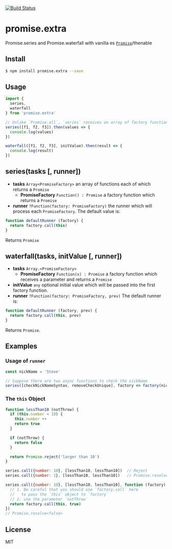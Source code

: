 [![Build Status](https://travis-ci.org/kaelzhang/promise.extra.svg?branch=master)](https://travis-ci.org/kaelzhang/promise.extra)
<!-- optional appveyor tst
[![Windows Build Status](https://ci.appveyor.com/api/projects/status/github/kaelzhang/promise.extra?branch=master&svg=true)](https://ci.appveyor.com/project/kaelzhang/promise.extra)
-->
<!-- optional npm version
[![NPM version](https://badge.fury.io/js/promise.extra.svg)](http://badge.fury.io/js/promise.extra)
-->
<!-- optional npm downloads
[![npm module downloads per month](http://img.shields.io/npm/dm/promise.extra.svg)](https://www.npmjs.org/package/promise.extra)
-->
<!-- optional dependency status
[![Dependency Status](https://david-dm.org/kaelzhang/promise.extra.svg)](https://david-dm.org/kaelzhang/promise.extra)
-->

# promise.extra

Promise.series and Promise.waterfall with vanilla es [`Promise`](https://developer.mozilla.org/en/docs/Web/JavaScript/Reference/Global_Objects/Promise)/thenable

## Install

```sh
$ npm install promise.extra --save
```

## Usage

```js
import {
  series,
  waterfall
} from 'promise.extra'

// Unlike `Promise.all`, `series` receives an array of factory functions instead of `Promise`'s.
series([f1, f2, f3]).then(values => {
  console.log(values)
})

waterfall([f1, f2, f3], initValue).then(result => {
  console.log(result)
})
```

## series(tasks [, runner])

- **tasks** `Array<PromiseFactory>` an array of functions each of which returns a `Promise`
  - **PromiseFactory** `Function() : Promise` a factory function which returns a `Promise`
- **runner** `?Function(factory: PromiseFactory)` the runner which will process each `PromiseFactory`. The default value is:

```js
function defaultRunner (factory) {
  return factory.call(this)
}
```

Returns `Promise`

## waterfall(tasks, initValue [, runner])

- **tasks** `Array.<PromiseFactory>`
  - **PromiseFactory** `Function(x) : Promise` a factory function which receives a parameter and returns a `Promise`
- **initValue** `any` optional initial value which will be passed into the first factory function.
- **runner** `?Function(factory: PromiseFactory, prev)` The default runner is:

```js
function defaultRunner (factory, prev) {
  return factory.call(this, prev)
}
```

Returns `Promise`.

## Examples

### Usage of `runner`

```js
const nickName = 'Steve'

// Suppose there are two async functions to check the nickName
series([checkNickNameSyntax, removeCheckUnique], factory => factory(nickName))
```

### The `this` Object

```js
function lessThan10 (notThrow) {
  if (this.number < 10) {
    this.number ++
    return true
  }

  if (notThrow) {
    return false
  }

  return Promise.reject('larger than 10')
}

series.call({number: 10}, [lessThan10, lessThan10])  // Reject
series.call({number: 1}, [lessThan10, lessThan10])   // Promise.resolve<true>

series.call({number: 10}, [lessThan10, lessThan10], function (factory) {
  // 1. Be careful that you should use `factory.call` here
  //   to pass the `this` object to `factory`
  // 2. use the parameter `notThrow`
  return factory.call(this, true)
})
// Promise.resolve<false>
```

## License

MIT
